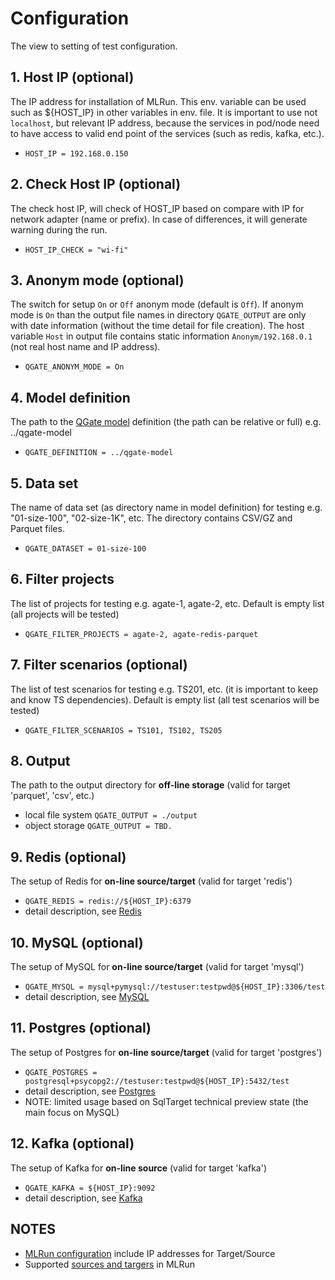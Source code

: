 # Configuration

The view to setting of test configuration.

## 1. Host IP (optional)
The IP address for installation of MLRun. This env. variable can be used such as ${HOST_IP} 
in other variables in env. file. It is important to use not `localhost`, but relevant
IP address, because the services in pod/node need to have access to valid end point
of the services (such as redis, kafka, etc.).
 - `HOST_IP = 192.168.0.150`

## 2. Check Host IP (optional)
The check host IP, will check of HOST_IP based on compare with IP for network adapter
(name or prefix). In case of differences, it will generate warning during the run.  
 - `HOST_IP_CHECK = "wi-fi"`

## 3. Anonym mode (optional)
The switch for setup `On` or `Off` anonym mode (default is `Off`). If anonym mode is `On` than 
the output file names in directory `QGATE_OUTPUT` are only with date information
(without the time detail for file creation). The host variable `Host` in output file 
contains static information `Anonym/192.168.0.1` (not real host name and IP address).
 - `QGATE_ANONYM_MODE = On`

## 4. Model definition
The path to the [QGate model](https://github.com/george0st/qgate-model) definition (the path
can be relative or full) e.g. ../qgate-model
  - `QGATE_DEFINITION = ../qgate-model`

## 5. Data set
The name of data set (as directory name in model definition) for testing e.g. "01-size-100", "02-size-1K", etc.
The directory contains CSV/GZ and Parquet files.
  - `QGATE_DATASET = 01-size-100`

## 6. Filter projects
The list of projects for testing e.g. agate-1, agate-2, etc. 
Default is empty list (all projects will be tested)
  - `QGATE_FILTER_PROJECTS = agate-2, agate-redis-parquet`

## 7. Filter scenarios (optional)
The list of test scenarios for testing e.g. TS201, etc. (it is 
important to keep and know TS dependencies). Default is empty list (all test
scenarios will be tested)
  - `QGATE_FILTER_SCENARIOS = TS101, TS102, TS205`

## 8. Output
The path to the output directory for **off-line storage** (valid for target 'parquet', 'csv', etc.)
  - local file system `QGATE_OUTPUT = ./output`
  - object storage `QGATE_OUTPUT = TBD.`

## 9. Redis (optional)
The setup of Redis for **on-line source/target** (valid for target 'redis')
  - `QGATE_REDIS = redis://${HOST_IP}:6379`
  - detail description, see [Redis](./redis.md)

## 10. MySQL (optional)
The setup of MySQL for **on-line source/target** (valid for target 'mysql')
  - `QGATE_MYSQL = mysql+pymysql://testuser:testpwd@${HOST_IP}:3306/test`
  - detail description, see [MySQL](./mysql.md)

## 11. Postgres (optional)
The setup of Postgres for **on-line source/target** (valid for target 'postgres')
  - `QGATE_POSTGRES = postgresql+psycopg2://testuser:testpwd@${HOST_IP}:5432/test`
  - detail description, see [Postgres](./postgres.md)
  - NOTE: limited usage based on SqlTarget technical preview state
    (the main focus on MySQL)

## 12. Kafka (optional)
The setup of Kafka for **on-line source** (valid for target 'kafka')
  - `QGATE_KAFKA = ${HOST_IP}:9092`
  - detail description, see [Kafka](./kafka.md)

## NOTES
 - [MLRun configuration](config_in_docker.md) include IP addresses for Target/Source
 - Supported [sources and targers](https://docs.mlrun.org/en/latest/feature-store/sources-targets.html) in MLRun
